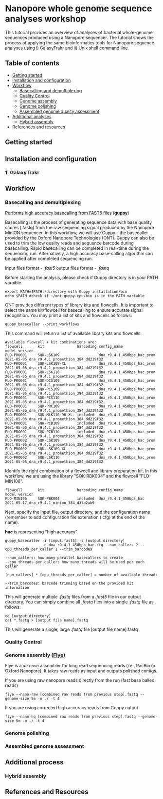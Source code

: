 # Nanopore whole genome sequence analyses workshop 

This tutorial provides an overview of analyses of bacterial whole-genome sequences produced using a Nanopore sequencer. The tutorial shows the process of applying the same bioinformatics tools for Nanopore sequence analyses using i) [GalaxyTrakr](https://galaxytrakr.org/root/login?redirect=%2F) and ii) [Unix shell](https://en.wikipedia.org/wiki/Unix_shell) command line.

## Table of contents 

* [Getting started](#getting_started)
* [Installation and configuration](#install_and_configure)
* [Workflow](#workflow)
  * [Basecalling and demultiplexing](#basecalling)
  * [Quality Control](#qualitycontrol)
  * [Genome assembly](#genome_assembly)
  * [Genome polishing](#genome_polishing)
  * [Assembled genome quality assessment](#genome_assessment)
* [Additional analyses](#Additional)
  * [Hybrid assembly](#hybrid)
* [References and resources](#references)

<a name="getting_started"></a>
## Getting started

<a name="install_and_configure"></a>
## Installation and configuration

### 1. GalaxyTrakr 

<a name="workflow"></a>
## Workflow

<a name="basecalling"></a>
### Basecalling and demultiplexing 

[Performs high accuracy basecalling from FAST5 files](#basecalling) ([**guppy**](https://community.nanoporetech.com/protocols/Guppy-protocol/v/gpb_2003_v1_revaa_14dec2018/linux-guppy))

Basecalling is the process of generating sequence data with base quality scores (.fastq) from the raw sequencing signal produced by the Nanopore MinION sequencer. In this workflow, we will use Guppy - the basecaller provided by the Oxford Nanopore Technologies (ONT). Guppy can also be used to trim the low quality reads and sequence barcode during basecalling. Rapid basecalling can be completed in real-time during the sequencing run. Alternatively, a high accuracy base-calling algorithm can be applied after completed sequencing run.

Input files format - *.fast5*
output files format - *.fastq*

Before starting the analysis, please check if Guppy directory is in your PATH varaible
```
export PATH=$PATH:/directory with Guppy installation/bin
echo $PATH #check if ~/ont-guppy-cpu/bin is in the PATH variable
```

ONT provides different types of library kits and flowcells. It is important to select the same kit/flowcell for basecalling to ensure accurate signal recognition. You may print a list of kits and flowcells as follows:
```
guppy_basecaller --print_workflows
```
This command will return a list of available library kits and flowcells:
```
Available flowcell + kit combinations are:
flowcell       kit               barcoding config_name                    model version
FLO-PRO001     SQK-LSK109                  dna_r9.4.1_450bps_hac_prom     2021-05-05_dna_r9.4.1_promethion_384_dd219f32
FLO-PRO001     SQK-LSK109-XL               dna_r9.4.1_450bps_hac_prom     2021-05-05_dna_r9.4.1_promethion_384_dd219f32
FLO-PRO001     SQK-LSK110                  dna_r9.4.1_450bps_hac_prom     2021-05-05_dna_r9.4.1_promethion_384_dd219f32
FLO-PRO001     SQK-DCS109                  dna_r9.4.1_450bps_hac_prom     2021-05-05_dna_r9.4.1_promethion_384_dd219f32
FLO-PRO001     SQK-PCS109                  dna_r9.4.1_450bps_hac_prom     2021-05-05_dna_r9.4.1_promethion_384_dd219f32
FLO-PRO001     SQK-PCS110                  dna_r9.4.1_450bps_hac_prom     2021-05-05_dna_r9.4.1_promethion_384_dd219f32
FLO-PRO001     SQK-PRC109                  dna_r9.4.1_450bps_hac_prom     2021-05-05_dna_r9.4.1_promethion_384_dd219f32
FLO-PRO001     SQK-MLK110-96-XL  included  dna_r9.4.1_450bps_hac_prom     2021-05-05_dna_r9.4.1_promethion_384_dd219f32
FLO-PRO001     SQK-PCB109        included  dna_r9.4.1_450bps_hac_prom     2021-05-05_dna_r9.4.1_promethion_384_dd219f32
FLO-PRO001     SQK-PCB110        included  dna_r9.4.1_450bps_hac_prom     2021-05-05_dna_r9.4.1_promethion_384_dd219f32
FLO-PRO002     SQK-LSK109                  dna_r9.4.1_450bps_hac_prom     2021-05-05_dna_r9.4.1_promethion_384_dd219f32
FLO-PRO002     SQK-LSK109-XL               dna_r9.4.1_450bps_hac_prom     2021-05-05_dna_r9.4.1_promethion_384_dd219f32
FLO-PRO002     SQK-LSK110                  dna_r9.4.1_450bps_hac_prom     2021-05-05_dna_r9.4.1_promethion_384_dd219f32
```

Identify the right combination of a flowcell and library preparation kit. In this workflow, we are using the library "SQK-RBK004" and the flowcell "FLO-MIN106".

```
flowcell       kit               barcoding config_name                    model version
FLO-MIN106     SQK-PBK004        included  dna_r9.4.1_450bps_hac          2021-05-17_dna_r9.4.1_minion_384_d37a2ab9
```

Next, specify the input file, output directory, and the configuration name (remember to add configuration file extenstion (.cfg) at the end of the name).

**hac** is representing "high accuracy"

```
guppy_basecaller -i [input.fast5] -s [output directory] 
                 -c dna_r9.4.1_450bps_hac.cfg --num_callers 2 --cpu_threads_per_caller 1 --trim_barcodes
```
```
--num_callers: how many parallel basecallers to create
--cpu_threads_per_caller: how many threads will be used per each caller

[num_callers] * [cpu_threads_per_caller] = number of available threads

--trim_barcodes: barcode trimming based on the provided kit information
```

This will generate multiple *.fastq* files from a *.fast5* file in our output directory. You can simply combine all *.fastq* files into a single *.fastq* file as follows:
```
cd [output directory]
cat *.fastq > [output file name].fastq
```

This will generate a single, large *.fastq* file [output file name].fastq

<a name="qualitycontrol"></a>
### Quality Control

<a name="genome_assembly"></a>
### Genome assembly ([**Flye**](https://github.com/fenderglass/Flye))

Flye is a *de novo* assembler for long read sequencing reads (i.e., PacBio or Oxford Nanopore). It takes raw reads as input and outputs polished contigs. 

If you are using raw nanopore reads directly from the run (fast base balled reads)
```
flye --nano-raw [combined raw reads from previous step].fastq --genome-size 5m -o ./ -t 4
```
If you are using corrected high accuracy reads from Guppy output
```
flye --nano-hq [combined raw reads from previous step].fastq --genome-size 5m -o ./ -t 4
```

<a name="genome_polishing"></a>
### Genome polishing

<a name="genome_assessment"></a>
### Assembled genome assessment

<a name="Additional"></a>
## Additional process

<a name="hybrid"></a>
### Hybrid assembly


<a name="references"></a>
## References and Resources
